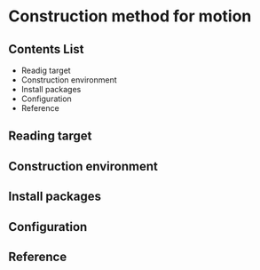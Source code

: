 # Construction method for motion

## Contents List

- Readig target
- Construction environment
- Install packages
- Configuration
- Reference

## Reading target


## Construction environment


## Install packages


## Configuration


## Reference


